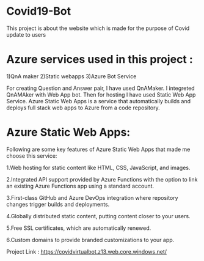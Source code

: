 # Covid19-Bot

This project is about the website which is made for the purpose of Covid update to users

# Azure services used in this project :

1)QnA maker
2)Static webapps
3)Azure Bot Service 

For creating Question and Answer pair, I have used QnAMaker. I integreted QnAMAker with Web App bot. Then for hosting I have used Static Web App Service. Azure Static Web Apps is a service that automatically builds and deploys full stack web apps to Azure from a code repository.


# Azure Static Web Apps:

Following are some key features of Azure Static Web Apps that made me choose this service:

1.Web hosting for static content like HTML, CSS, JavaScript, and images.

2.Integrated API support provided by Azure Functions with the option to link an existing Azure Functions app using a standard account.

3.First-class GitHub and Azure DevOps integration where repository changes trigger builds and deployments.

4.Globally distributed static content, putting content closer to your users.

5.Free SSL certificates, which are automatically renewed.

6.Custom domains to provide branded customizations to your app.


Project Link :  https://covidvirtualbot.z13.web.core.windows.net/
